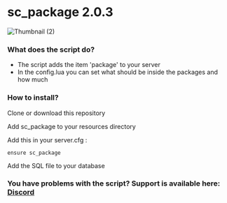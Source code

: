 # sc_package 2.0.3

![Thumbnail (2)](https://github.com/ScubeScripts/sc_package/assets/104854776/cf62c5bb-90ff-4f34-a2f4-747138064185)

### What does the script do?
- The script adds the item 'package' to your server
- In the config.lua you can set what should be inside the packages and how much

### How to install?
Clone or download this repository

Add sc_package to your resources directory

Add this in your server.cfg :
```
ensure sc_package
```

Add the SQL file to your database


### You have problems with the script? Support is available here: [Discord](https://discord.gg/Mqgewse3Yc)
